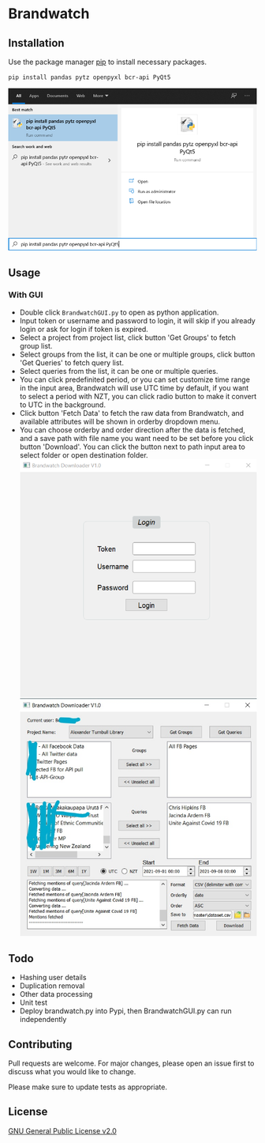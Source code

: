 # Brandwatch
## Installation
Use the package manager [pip](https://pip.pypa.io/en/stable/) to install necessary packages. 
```bash
pip install pandas pytz openpyxl bcr-api PyQt5
```
![image](img/package.png)

## Usage
### With GUI
- Double click `BrandwatchGUI.py` to open as python application. 
- Input token or username and password to login, it will skip if you already login or ask for login if token is expired.
- Select a project from project list, click button 'Get Groups' to fetch group list.
- Select groups from the list, it can be one or multiple groups, click button 'Get Queries' to fetch query list.
- Select queries from the list, it can be one or multiple queries.
- You can click predefinited period, or you can set customize time range in the input area, Brandwatch will use UTC time by default, if you want to select a period with NZT, you can click radio button to make it convert to UTC in the background.
- Click button 'Fetch Data' to fetch the raw data from Brandwatch, and available attributes will be shown in orderby dropdown menu.
- You can choose orderby and order direction after the data is fetched, and a save path with file name you want need to be set before you click button 'Download'. You can click the button next to path input area to select folder or open destination folder. 
![image](img/login.png)
![image](img/fetch.png)

## Todo
- Hashing user details
- Duplication removal
- Other data processing
- Unit test
- Deploy brandwatch.py into Pypi, then BrandwatchGUI.py can run independently

## Contributing
Pull requests are welcome. For major changes, please open an issue first to discuss what you would like to change.

Please make sure to update tests as appropriate.

## License
[GNU General Public License v2.0](https://choosealicense.com/licenses/gpl-2.0/)